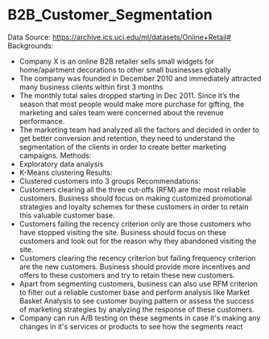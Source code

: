 # B2B_Customer_Segmentation<br>
Data Source: https://archive.ics.uci.edu/ml/datasets/Online+Retail# <br>
Backgrounds: 
- Company X is an online B2B retailer sells small widgets for home/apartment decorations to other small businesses globally
- The company was founded in December 2010 and immediately attracted many business clients within first 3 months
- The monthly total sales dropped starting in Dec 2011. Since it’s the season that most people would make more purchase for gifting, the marketing and sales team were concerned about the revenue performance.
- The marketing team had analyzed all the factors and decided in order to get better conversion and retention, they need to understand the segmentation of the clients in order to create better marketing campaigns.
Methods:
- Exploratory data analysis
- K-Means clustering
Results:
- Clustered customers into 3 groups
Recommendations:
- Customers clearing all the three cut-offs (RFM) are the most reliable customers. Business should focus on making customized promotional strategies and loyalty schemes for these customers in order to retain this valuable customer base.
- Customers failing the recency criterion only are those customers who have stopped visiting the site. Business should focus on these customers and look out for the reason why they abandoned visiting the site.
- Customers clearing the recency criterion but failing frequency criterion are the new customers. Business should provide more incentives and offers to these customers and try to retain these new customers.
- Apart from segmenting customers, business can also use RFM criterion to filter out a reliable customer base and perform analysis like Market Basket Analysis to see customer buying pattern or assess the success of marketing strategies by analyzing the response of these customers.
- Company can run A/B testing on these segments in case it's making any changes in it's services or products to see how the segments react


